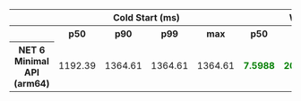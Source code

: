 <table class="table-bordered"><tr><th colspan="1" style="horizontal-align : middle;text-align:center;"></th><th colspan="4" style="horizontal-align : middle;text-align:center;">Cold Start (ms)</th><th colspan="4" style="horizontal-align : middle;text-align:center;">Warm Start (ms)</th></tr> <tr><th></th><th scope="col">p50</th><th scope="col">p90</th><th scope="col">p99</th><th scope="col">max</th><th scope="col">p50</th><th scope="col">p90</th><th scope="col">p99</th><th scope="col">max</th> </tr><tr><th>NET 6 Minimal API (arm64)</th><td>1192.39</td><td>1364.61</td><td>1364.61</td><td>1364.61</td><td><b style="color: green">7.5988</b></td><td><b style="color: green">20.7902</b></td><td><b style="color: green">49.5533</b></td><td>154.33</td></tr></table>
